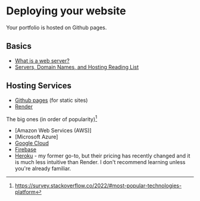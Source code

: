 # Deploying your website

Your portfolio is hosted on Github pages.

## Basics

- [What is a web server?](https://developer.mozilla.org/en-US/docs/Learn/Common_questions/What_is_a_web_server)
- [Servers, Domain Names, and Hosting Reading List](https://thenewcode.com/1004/Web-Developer-Reading-List-Servers-Domain-Names-and-Hosting)

## Hosting Services

- [Github pages](https://docs.github.com/en/pages/quickstart) (for static sites)
- [Render](https://render.com/)

The big ones (in order of popularity)[^devsurvey22]

- [Amazon Web Services (AWS)]
- [Microsoft Azure]
- [Google Cloud](https://cloud.google.com/appengine/)
- [Firebase](https://console.firebase.google.com/u/0/)
- [Heroku](https://www.heroku.com/) - my former go-to, but their pricing has
  recently changed and it is much less intuitive than Render. I don't recommend
  learning unless you're already familiar.

[^devsurvey22]:
    https://survey.stackoverflow.co/2022/#most-popular-technologies-platform
